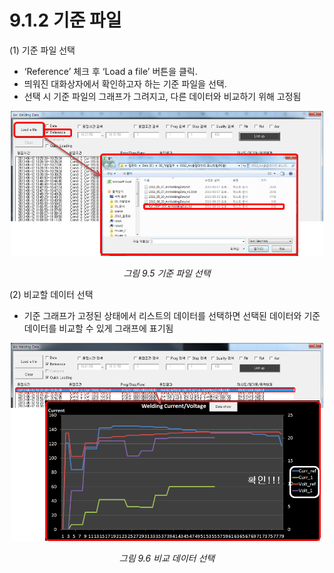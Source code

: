 ﻿# 9.1.2 기준 파일




(1) 기준 파일 선택

- ‘Reference’ 체크 후 ‘Load a file’ 버튼을 클릭.
- 띄워진 대화상자에서 확인하고자 하는 기준 파일을 선택.
- 선택 시 기준 파일의 그래프가 그려지고, 다른 데이터와 비교하기 위해 고정됨


<p align="center">
 <img src="../../images/9_5.png" width="500"></img>
 <em><p align="center">그림 9.5 기준 파일 선택</p></em>
</p>


(2) 비교할 데이터 선택

-	기준 그래프가 고정된 상태에서 리스트의 데이터를 선택하면 선택된 데이터와 기준 데이터를 비교할 수 있게 그래프에 표기됨


<p align="center">
 <img src="../../images/9_6.png" width="500"></img>
 <em><p align="center">그림 9.6 비교 데이터 선택</p></em>
</p>
